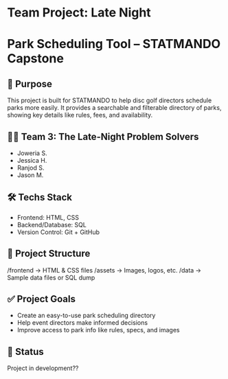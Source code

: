 # Team Project: Late Night

# Park Scheduling Tool – STATMANDO Capstone

## 🧠 Purpose
This project is built for STATMANDO to help disc golf directors schedule parks more easily. It provides a searchable and filterable directory of parks, showing key details like rules, fees, and availability.

## 👨‍💻 Team 3: The Late-Night Problem Solvers
- Joweria S.
- Jessica H.
- Ranjod S.
- Jason M.

## 🛠️ Techs Stack
- Frontend: HTML, CSS
- Backend/Database: SQL
- Version Control: Git + GitHub

## 📁 Project Structure
/frontend → HTML & CSS files
/assets → Images, logos, etc.
/data → Sample data files or SQL dump

## ✅ Project Goals
- Create an easy-to-use park scheduling directory
- Help event directors make informed decisions
- Improve access to park info like rules, specs, and images

## 🚧 Status
Project in development??

